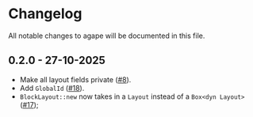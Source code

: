 # Changelog

All notable changes to agape will be documented in this file.

## 0.2.0 - 27-10-2025

- Make all layout fields private ([#8](https://github.com/snubwoody/cascada/pull/8)).
- Add `GlobalId` ([#18](https://github.com/snubwoody/cascada/pull/18)).
- `BlockLayout::new` now takes in a `Layout` instead of a `Box<dyn Layout>` ([#17](https://github.com/snubwoody/cascada/pull/17));
